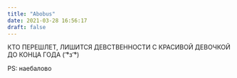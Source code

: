 ```yaml
---
title: "Abobus"
date: 2021-03-28 16:56:17
draft: false
---
```


КТО ПЕРЕШЛЕТ, ЛИШИТСЯ ДЕВСТВЕННОСТИ С КРАСИВОЙ ДЕВОЧКОЙ ДО КОНЦА ГОДА ( ͡°з ͡°)

PS: наебалово
